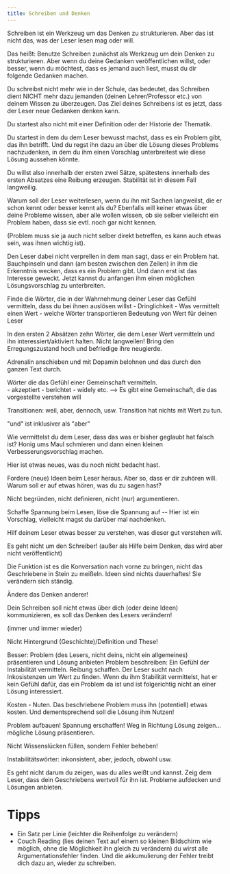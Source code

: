 ```yaml
---
title: Schreiben und Denken
---
```


Schreiben ist ein Werkzeug um das Denken zu strukturieren.  Aber das ist nicht das, was der Leser lesen mag oder will.  

Das heißt:  Benutze Schreiben zunächst als Werkzeug um dein Denken zu strukturieren.  Aber wenn du deine Gedanken veröffentlichen willst, oder besser, wenn du möchtest, dass es jemand auch liest, musst du dir folgende Gedanken machen. 

Du schreibst nicht mehr wie in der Schule, das bedeutet, das Schreiben dient NICHT mehr dazu jemanden (deinen Lehrer/Professor etc.) von deinem Wissen zu überzeugen.  Das Ziel deines Schreibens ist es jetzt, dass der Leser neue Gedanken denken kann.  

Du startest also nicht mit einer Definition oder der Historie der Thematik.  

Du startest in dem du dem Leser bewusst machst, dass es ein Problem gibt, das ihn betrifft.  Und du regst ihn dazu an über die Lösung dieses Problems nachzudenken, in dem du ihm einen Vorschlag unterbreitest wie diese Lösung aussehen könnte.  

Du willst also innerhalb der ersten zwei Sätze, spätestens innerhalb des ersten Absatzes eine Reibung erzeugen.  Stabilität ist in diesem Fall langweilig.  

Warum soll der Leser weiterlesen, wenn du ihn mit Sachen langweilst, die er schon kennt oder besser kennt als du?  Ebenfalls will keiner etwas über deine Probleme wissen, aber alle wollen wissen, ob sie selber vielleicht ein Problem haben, dass sie evtl. noch gar nicht kennen.  

(Problem muss sie ja auch nicht selber direkt betreffen, es kann auch etwas sein, was ihnen wichtig ist).

Den Leser dabei nicht verprellen in dem man sagt, dass er ein Problem hat.  Bauchpinseln und dann (am besten zwischen den Zeilen) in ihm die Erkenntnis wecken, dass es ein Problem gibt.  Und dann erst ist das Interesse geweckt.  Jetzt kannst du anfangen ihm einen möglichen Lösungsvorschlag zu unterbreiten.  

Finde die Wörter, die in der Wahrnehmung deiner Leser das Gefühl vermitteln, dass du bei ihnen auslösen willst 
	- Dringlichkeit
	- Was vermittelt einen Wert
	- welche Wörter transportieren Bedeutung von Wert für deinen Leser

In den ersten 2 Absätzen zehn Wörter, die dem Leser Wert vermitteln und ihn interessiert/aktiviert halten.  Nicht langweilen!  Bring den Erregungszustand hoch und befriedige ihre neugierde.  

Adrenalin anschieben und mit Dopamin belohnen und das durch den ganzen Text durch.  

Wörter die das Gefühl einer Gemeinschaft vermitteln.  
	- akzeptiert
	- berichtet
	- widely 
	  etc.  --> Es gibt eine Gemeinschaft, die das vorgestellte verstehen will
	  
Transitionen: weil, aber, dennoch, usw.  Transition hat nichts mit Wert zu tun.  

"und" ist inklusiver als "aber"

Wie vermittelst du dem Leser, dass das was er bisher geglaubt hat falsch ist? 
Honig ums Maul schmieren und dann einen kleinen Verbesserungsvorschlag machen.  

Hier ist etwas neues, was du noch nicht bedacht hast.  

Fordere (neue) Ideen beim Leser heraus.  Aber so, dass er dir zuhören will.  
Warum soll er auf etwas hören, was du zu sagen hast?

Nicht begründen, nicht definieren, nicht (nur) argumentieren.  

Schaffe Spannung beim Lesen, löse die Spannung auf -- Hier ist ein Vorschlag, vielleicht magst du darüber mal nachdenken.  

Hilf deinem Leser etwas besser zu verstehen, was dieser gut verstehen *will*. 

Es geht nicht um den Schreiber! (außer als Hilfe beim Denken, das wird aber nicht veröffentlicht)

Die Funktion ist es die Konversation nach vorne zu bringen, nicht das Geschriebene in Stein zu meißeln.  Ideen sind nichts dauerhaftes!  Sie verändern sich ständig.  

Ändere das Denken anderer!

Dein Schreiben soll nicht etwas über dich (oder deine Ideen) kommunizieren, es soll das Denken des Lesers verändern!

(immer und immer wieder)

Nicht Hintergrund (Geschichte)/Definition und These! 

Besser: Problem (des Lesers, nicht deins, nicht ein allgemeines) präsentieren und Lösung anbieten
Problem beschreiben:  Ein Gefühl der Instabilität vermitteln.  Reibung schaffen.  Der Leser sucht nach Inkosistenzen um Wert zu finden.  Wenn du ihm Stabilität vermittelst, hat er kein Gefühl dafür, das ein Problem da ist und ist folgerichtig nicht an einer Lösung interessiert.  

Kosten - Nuten.  Das beschriebene Problem muss ihn (potentiell) etwas kosten.   Und dementsprechend soll die Lösung ihm Nutzen!  

Problem aufbauen!  Spannung erschaffen!  Weg in Richtung Lösung zeigen...   mögliche Lösung präsentieren.  

Nicht Wissenslücken füllen, sondern Fehler beheben!


Instabilitätswörter:  inkonsistent, aber, jedoch, obwohl usw.  

Es geht nicht darum du zeigen, was du alles weißt und kannst.  Zeig dem Leser, dass dein Geschriebens wertvoll für ihn ist.  Probleme aufdecken und Lösungen anbieten.   


# Tipps
- Ein Satz per Linie (leichter die Reihenfolge zu verändern)
- Couch Reading (lies deinen Text auf einem so kleinen Bildschirm wie möglich, ohne die Möglichkeit ihn gleich zu verändern) du wirst alle Argumentationsfehler finden.  Und die akkumulierung der Fehler treibt dich dazu an, wieder zu schreiben.  
  
